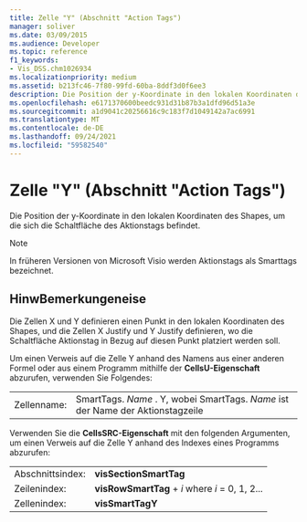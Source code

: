 ```yaml
---
title: Zelle "Y" (Abschnitt "Action Tags")
manager: soliver
ms.date: 03/09/2015
ms.audience: Developer
ms.topic: reference
f1_keywords:
- Vis_DSS.chm1026934
ms.localizationpriority: medium
ms.assetid: b213fc46-7f80-99fd-60ba-8ddf3d0f6ee3
description: Die Position der y-Koordinate in den lokalen Koordinaten des Shapes, um die sich die Schaltfläche des Aktionstags befindet.
ms.openlocfilehash: e6171370600beedc931d31b87b3a1dfd96d51a3e
ms.sourcegitcommit: a1d9041c20256616c9c183f7d1049142a7ac6991
ms.translationtype: MT
ms.contentlocale: de-DE
ms.lasthandoff: 09/24/2021
ms.locfileid: "59582540"
---
```

# <a name="y-cell-action-tags-section"></a>Zelle "Y" (Abschnitt "Action Tags")

Die Position der y-Koordinate in den lokalen Koordinaten des Shapes, um die sich die Schaltfläche des Aktionstags befindet.  
  
> [!NOTE]
> In früheren Versionen von Microsoft Visio werden Aktionstags als Smarttags bezeichnet. 
  
## <a name="remarks"></a>HinwBemerkungeneise

Die Zellen X und Y definieren einen Punkt in den lokalen Koordinaten des Shapes, und die Zellen X Justify und Y Justify definieren, wo die Schaltfläche Aktionstag in Bezug auf diesen Punkt platziert werden soll. 
  
Um einen Verweis auf die Zelle Y anhand des Namens aus einer anderen Formel oder aus einem Programm mithilfe der **CellsU-Eigenschaft** abzurufen, verwenden Sie Folgendes: 
  
|||
|:-----|:-----|
| Zellenname:  <br/> | SmartTags.  *Name*  . Y, wobei SmartTags. *Name*  ist der Name der Aktionstagzeile  <br/> |
   
Verwenden Sie die **CellsSRC-Eigenschaft** mit den folgenden Argumenten, um einen Verweis auf die Zelle Y anhand des Indexes eines Programms abzurufen: 
  
|||
|:-----|:-----|
| Abschnittsindex:  <br/> |**visSectionSmartTag** <br/> |
| Zeilenindex:  <br/> |**visRowSmartTag**  +   *i* where *i* = 0, 1, 2...  <br/> |
| Zellenindex:  <br/> |**visSmartTagY** <br/> |
   

